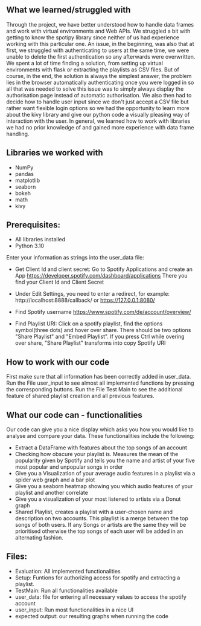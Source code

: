 ## What we learned/struggled with 

Through the project, we have better understood how to handle data frames and work with virtual environments and Web APIs. 
We struggled a bit with getting to know the spotipy library since neither of us had experience working with this particular one. An issue, in the beginning, was also that at first, we struggled with authenticating to users at the same time, we were unable to delete the first authentication so any afterwards were overwritten. We spent a lot of time finding a solution, from setting up virtual environments with flask or extracting the playlists as CSV files. But of course, in the end, the solution is always the simplest answer, the problem lies in the browser automatically authenticating once you were logged in so all that was needed to solve this issue was to simply always display the authorisation page instead of automatic authorisation. We also then had to decide how to handle user input since we don't just accept a CSV file but rather want flexible login options so we had the opportunity to learn more about the kivy library and give our python code a visually pleasing way of interaction with the user. 
In general, we learned how to work with libraries we had no prior knowledge of and gained more experience with data frame handling.


## Libraries we worked with 
- NumPy 
- pandas
- matplotlib
- seaborn
- bokeh
- math 
- kivy

## Prerequisites:
- All libraries installed
- Python 3.10

Enter your information as strings into the user_data file:

- Get Client Id and client secret:
Go to Spotify Applications and create an App
https://developer.spotify.com/dashboard/applications
There you find your Client Id and Client Secret
- Under Edit Settings, you need to enter a redirect, for example: http://localhost:8888/callback/ or https://127.0.0.1:8080/

- Find Spotify username
https://www.spotify.com/de/account/overview/

- Find Playlist URI:
Click on a spotify playlist, find the options symbol(three dots) and hover over share. There should be two options "Share Playlist" and "Embed Playlist". If you press Ctrl while overing over share, "Share Playlist" transforms into copy Spotify URI

## How to work with our code 

First make sure that all information has been correctly added in user_data.
Run the File user_input to see almost all implemented functions by pressing the corresponding buttons.
Run the File Test Main to see the additional feature of shared playlist creation and all previous features.

## What our code can - functionalities 

Our code can give you a nice display which asks you how you would like to analyse and compare your data. These functionalities include the following:
- Extract a DataFrame with features about the top songs of an account
- Checking how obscure your playlist is. Measures the mean of the popularity given by Spotify and tells you the name and artist of your five most popular and unpopular songs in order
- Give you a Visualization of your average audio features in a playlist via a spider web graph and a bar plot
- Give you a seaborn heatmap showing you which audio features of your playlist and another correlate
- Give you a visualization of your most listened to artists via a Donut graph
- Shared Playlist, creates a playlist with a user-chosen name and description on two accounts. This playlist is a merge between the top songs of both users. If any Songs or artists are the same they will be prioritised otherwise the top songs of each user will be added in an alternating fashion.

## Files:

- Evaluation: All implemented functionalities
- Setup: Funtions for authorizing access for spotify and extracting a playlist.
- TestMain: Run all functionalities available
- user_data: file for entering all necessary values to access the spotify account
- user_input: Run most functionalities in a nice UI
- expected output: our resulting graphs when running the code


